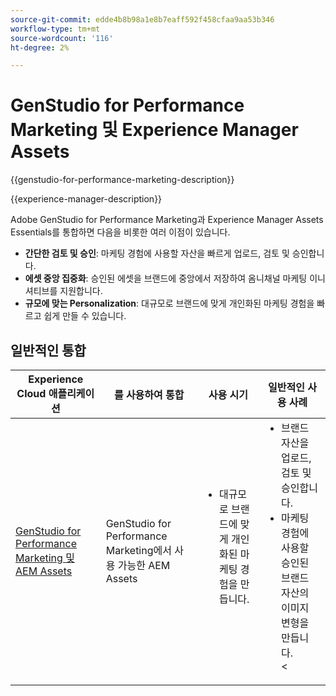 ```yaml
---
source-git-commit: edde4b8b98a1e8b7eaff592f458cfaa9aa53b346
workflow-type: tm+mt
source-wordcount: '116'
ht-degree: 2%

---
```



# GenStudio for Performance Marketing 및 Experience Manager Assets

{{genstudio-for-performance-marketing-description}}

{{experience-manager-description}}

Adobe GenStudio for Performance Marketing과 Experience Manager Assets Essentials를 통합하면 다음을 비롯한 여러 이점이 있습니다.

+ **간단한 검토 및 승인**: 마케팅 경험에 사용할 자산을 빠르게 업로드, 검토 및 승인합니다.
+ **에셋 중앙 집중화**: 승인된 에셋을 브랜드에 중앙에서 저장하여 옴니채널 마케팅 이니셔티브를 지원합니다.
+ **규모에 맞는 Personalization**: 대규모로 브랜드에 맞게 개인화된 마케팅 경험을 빠르고 쉽게 만들 수 있습니다.

## 일반적인 통합

<table>
    <thead>
        <tr>
            <th>Experience Cloud 애플리케이션</th>
            <th>를 사용하여 통합</th>
            <th>사용 시기</th>
            <th>일반적인 사용 사례</th>
        </tr>
    </thead>
    <tbody>
        <tr>
            <td><a href="../../integrations/tutorials/aem-genstudio-for-performance-marketing/overview.md" target="_blank" rel="noreferrer">GenStudio for Performance Marketing 및 AEM Assets</a></td>
            <td>GenStudio for Performance Marketing에서 사용 가능한 AEM Assets</td>
            <td>
                <ul style="margin-top: 0;">
                    <li>대규모로 브랜드에 맞게 개인화된 마케팅 경험을 만듭니다.</li>
                </ul>
            </td>
            <td>
                <ul style="margin-top: 0;">
                    <li>브랜드 자산을 업로드, 검토 및 승인합니다.</li>
                    <li>마케팅 경험에 사용할 승인된 브랜드 자산의 이미지 변형을 만듭니다.</li>&lt;
                </ul>
            </td>
        </tr>        
    </tbody>          
</table>

